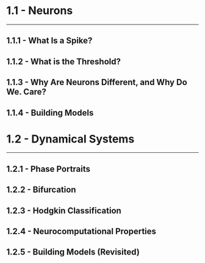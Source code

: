 # 1.1 - Neurons

---

## 1.1.1 - What Is a Spike?
## 1.1.2 - What is the Threshold?
## 1.1.3 - Why Are Neurons Different, and Why Do We. Care?
## 1.1.4 - Building Models


# 1.2 - Dynamical Systems

---

## 1.2.1 - Phase Portraits
## 1.2.2 - Bifurcation
## 1.2.3 - Hodgkin Classification
## 1.2.4 - Neurocomputational Properties
## 1.2.5 - Building Models (Revisited)